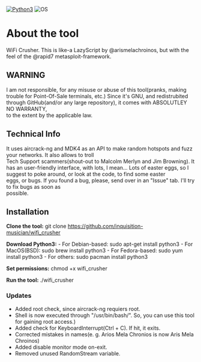 [![Python3](https://img.shields.io/badge/Python-3-green.svg?style=flat-square)](https://www.python.org/doc/sunset-python-2/) ![OS](https://img.shields.io/badge/Tested%20On-Linux%20|%20OSX-yellowgreen.svg?style=flat-square)
# About the tool

WiFi Crusher. This is like-a LazyScript by @arismelachroinos, but with the feel of the @rapid7 metasploit-framework.
                                                                       
## WARNING
I am not responsible, for any misuse or abuse of this tool(pranks, making trouble for Point-Of-Sale terminals, etc.) 
Since it's GNU, and redistrubited through GitHub(and/or any large repository), it comes with ABSOLUTLEY NO WARRANTY,  
to the extent by the applicable law.                                                                                   

## Technical Info

It uses aircrack-ng and MDK4 as an API to make random hotspots and fuzz your networks. It also allows to troll         
Tech Support scammers(shout-out to Malcolm Merlyn and Jim Browning). It has an user-friendly interface, with
lots, I mean... Lots of easter eggs, so I suggest to poke around, or look at the code, to find some easter             
eggs, or bugs. If you found a bug, please, send over in an "Issue" tab. I'll try to fix bugs as soon as                
possible.                                                                                                              

## Installation
**Clone the tool:** git clone https://github.com/inquisition-musician/wifi_crusher                                         

**Download Python3:** - For Debian-based: sudo apt-get install python3
                  - For MacOS(BSD): sudo brew install python3
                  - For Fedora-based: sudo yum install python3
                  - For others: sudo pacman install python3
                  
**Set permissions:** chmod +x wifi_crusher

**Run the tool:** ./wifi_crusher

### Updates
- Added root check, since aircrack-ng requiers root.
- Shell is now executed through "/usr/bin/bash/". So, you can use this tool for gaining root access.)
- Added check for KeyboardInterrupt(Ctrl + C). If hit, it exits.
- Corrected mistakes in names(e. g. Arios Mela Chronios is now Aris Mela Chroinos)
- Added disable monitor mode on-exit.
- Removed unused RandomStream variable.

